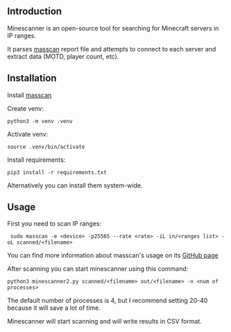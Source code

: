 ## Introduction

Minescanner is an open-source tool for searching for Minecraft servers in IP ranges.

It parses [masscan](https://github.com/robertdavidgraham/masscan) report file and attempts to connect to each server and extract data (MOTD, player count, etc).

## Installation

Install [masscan](https://github.com/robertdavidgraham/masscan)

Create venv:

```
python3 -m venv .venv
```

Activate venv:

```
source .venv/bin/activate
```

Install requirements:

```
pip3 install -r requirements.txt
```

Alternatively you can install them system-wide.

## Usage

First you need to scan IP ranges:

```
 sudo masscan -e <device> -p25565 --rate <rate> -iL in/<ranges list> -oL scanned/<filename>
```

You can find more information about masscan's usage on its [GitHub page](https://github.com/robertdavidgraham/masscan)

After scanning you can start minescanner using this command:

```
python3 minescanner2.py scanned/<filename> out/<filename> -n <num of processes>
```

The default number of processes is 4, but I recommend setting 20-40 because it will save a lot of time.

Minescanner will start scanning and will write results in CSV format.
